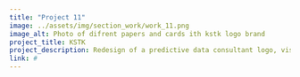 ```yaml
---
title: "Project 11"
image: ../assets/img/section_work/work_11.png
image_alt: Photo of difrent papers and cards ith kstk logo brand
project_title: KSTK
project_description: Redesign of a predictive data consultant logo, visit card, packaging and website.
link: #
---
```

